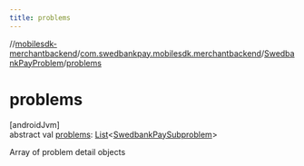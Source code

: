 ```yaml
---
title: problems
---
```

//[mobilesdk-merchantbackend](../../../index.html)/[com.swedbankpay.mobilesdk.merchantbackend](../index.html)/[SwedbankPayProblem](index.html)/[problems](problems.html)



# problems



[androidJvm]\
abstract val [problems](problems.html): [List](https://kotlinlang.org/api/latest/jvm/stdlib/kotlin.collections/-list/index.html)&lt;[SwedbankPaySubproblem](../-swedbank-pay-subproblem/index.html)&gt;



Array of problem detail objects




